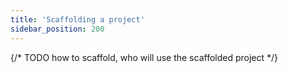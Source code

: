 ```yaml
---
title: 'Scaffolding a project'
sidebar_position: 200
---
```


{/* TODO how to scaffold, who will use the scaffolded project */}